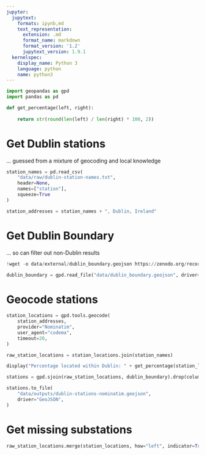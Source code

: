 ```yaml
---
jupyter:
  jupytext:
    formats: ipynb,md
    text_representation:
      extension: .md
      format_name: markdown
      format_version: '1.2'
      jupytext_version: 1.9.1
  kernelspec:
    display_name: Python 3
    language: python
    name: python3
---
```


```python
import geopandas as gpd
import pandas as pd
```

```python
def get_percentage(left, right):
    
    return str(round(len(left) / len(right) * 100, 2))
```

# Get Dublin stations

... guessed from a mixture of geocoding and local knowledge

```python
station_names = pd.read_csv(
    "data/raw/dublin-station-names.txt",
    header=None,
    names=["station"],
    squeeze=True
)
```

```python
station_addresses = station_names + ", Dublin, Ireland"
```

# Get Dublin Boundary

... so can filter out non-Dublin results

```python
!wget -o data/external/dublin_boundary.geojson https://zenodo.org/record/4432494/files/dublin_boundary.geojson 
```

```python
dublin_boundary = gpd.read_file("data/dublin_boundary.geojson", driver="GeoJSON").geometry
```

# Geocode stations

```python
station_locations = gpd.tools.geocode(
    station_addresses,
    provider="Nominatim",
    user_agent="codema",
    timeout=20,
)
```

```python
raw_station_locations = station_locations.join(station_names)
```

```python
display("Percentage located within Dublin: " + get_percentage(station_locations, raw_station_locations) + "%") 
```

```python
stations = gpd.sjoin(raw_station_locations, dublin_boundary).drop(columns=["index_right"])
```

```python
stations.to_file(
    "data/outputs/dublin-stations-nominatim.geojson",
    driver="GeoJSON",
)
```

# Get missing substations

```python
raw_station_locations.merge(station_locations, how="left", indicator=True).query("`_merge` == 'left_only'")
```

